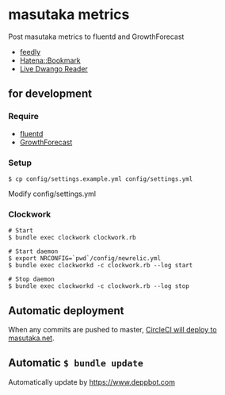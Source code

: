 # masutaka metrics

Post masutaka metrics to fluentd and GrowthForecast

* [feedly](https://feedly.com/)
* [Hatena::Bookmark](http://b.hatena.ne.jp/)
* [Live Dwango Reader](http://reader.livedoor.com/)

## for development

### Require

* [fluentd](http://www.fluentd.org/)
* [GrowthForecast](http://kazeburo.github.io/GrowthForecast/)

### Setup

    $ cp config/settings.example.yml config/settings.yml

Modify config/settings.yml

### Clockwork

    # Start
    $ bundle exec clockwork clockwork.rb

    # Start daemon
    $ export NRCONFIG=`pwd`/config/newrelic.yml
    $ bundle exec clockworkd -c clockwork.rb --log start

    # Stop daemon
    $ bundle exec clockworkd -c clockwork.rb --log stop

## Automatic deployment

When any commits are pushed to master, [CircleCI will deploy to masutaka.net](https://circleci.com/gh/masutaka/masutaka-metrics/tree/master).

## Automatic `$ bundle update`

Automatically update by https://www.deppbot.com
